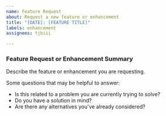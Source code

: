```yaml
---
name: Feature Request
about: Request a new feature or enhancement
title: "[DATE]: [FEATURE TITLE]"
labels: enhancement
assignees: tjbiii

---
```


### Feature Request or Enhancement Summary

Describe the feature or enhancement you are requesting.

Some questions that may be helpful to answer:

- Is this related to a problem you are currently trying to solve?
- Do you have a solution in mind?
- Are there any alternatives you've already considered?
